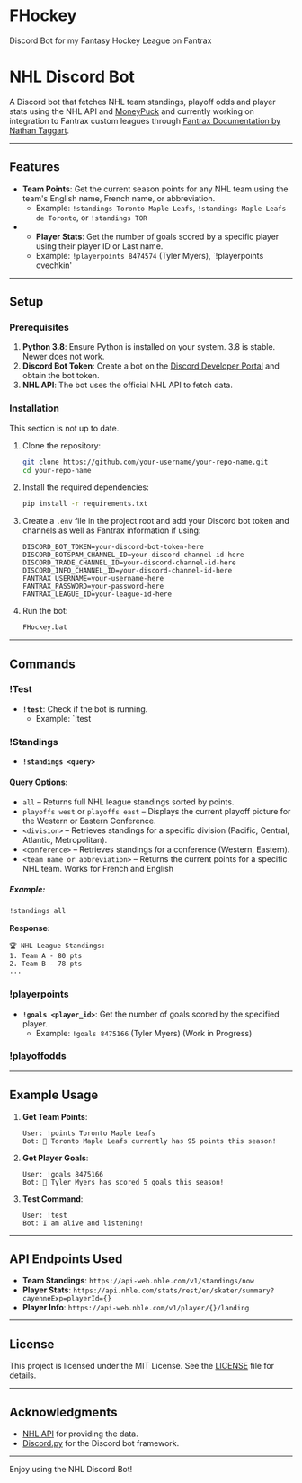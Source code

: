 # FHockey
Discord Bot for my Fantasy Hockey League on Fantrax



# NHL Discord Bot

A Discord bot that fetches NHL team standings, playoff odds and player stats using the NHL API and [MoneyPuck](https://moneypuck.com/predictions.htm) and currently working on integration to Fantrax custom leagues through [Fantrax Documentation by Nathan Taggart](https://fantraxapi.kometa.wiki/en/latest/index.html). 

---

## Features

- **Team Points**: Get the current season points for any NHL team using the team's English name, French name, or abbreviation.
  - Example: `!standings Toronto Maple Leafs`, `!standings Maple Leafs de Toronto`, or `!standings TOR`
- - **Player Stats**: Get the number of goals scored by a specific player using their player ID or Last name.
  - Example: `!playerpoints 8474574` (Tyler Myers), `!playerpoints ovechkin'

---

## Setup

### Prerequisites

1. **Python 3.8**: Ensure Python is installed on your system. 3.8 is stable. Newer does not work.
2. **Discord Bot Token**: Create a bot on the [Discord Developer Portal](https://discord.com/developers/applications) and obtain the bot token.
3. **NHL API**: The bot uses the official NHL API to fetch data.

### Installation
 This section is not up to date.
1. Clone the repository:
   ```bash
   git clone https://github.com/your-username/your-repo-name.git
   cd your-repo-name
   ```

2. Install the required dependencies:
   ```bash
   pip install -r requirements.txt
   ```

3. Create a `.env` file in the project root and add your Discord bot token and channels as well as Fantrax information if using:
   ```env
   DISCORD_BOT_TOKEN=your-discord-bot-token-here
   DISCORD_BOTSPAM_CHANNEL_ID=your-discord-channel-id-here
   DISCORD_TRADE_CHANNEL_ID=your-discord-channel-id-here
   DISCORD_INFO_CHANNEL_ID=your-discord-channel-id-here
   FANTRAX_USERNAME=your-username-here
   FANTRAX_PASSWORD=your-password-here
   FANTRAX_LEAGUE_ID=your-league-id-here
   ```

4. Run the bot:
   ```bash
   FHockey.bat
   ```

---

## Commands

### !Test
- **`!test`**: Check if the bot is running.
  - Example: `!test

### !Standings
- **`!standings <query>`**

#### Query Options:
- `all` – Returns full NHL league standings sorted by points.
- `playoffs west` or `playoffs east` – Displays the current playoff picture for the Western or Eastern Conference.
- `<division>` – Retrieves standings for a specific division (Pacific, Central, Atlantic, Metropolitan).
- `<conference>` – Retrieves standings for a conference (Western, Eastern).
- `<team name or abbreviation>` – Returns the current points for a specific NHL team. Works for French and English

##### Example:
```bash
!standings all
```
**Response:**
```
🏆 NHL League Standings:
1. Team A - 80 pts
2. Team B - 78 pts
...
```
### !playerpoints
- **`!goals <player_id>`**: Get the number of goals scored by the specified player.
  - Example: `!goals 8475166` (Tyler Myers) (Work in Progress)

### !playoffodds
---

## Example Usage

1. **Get Team Points**:
   ```
   User: !points Toronto Maple Leafs
   Bot: 🏒 Toronto Maple Leafs currently has 95 points this season!
   ```

2. **Get Player Goals**:
   ```
   User: !goals 8475166
   Bot: 🏒 Tyler Myers has scored 5 goals this season!
   ```

3. **Test Command**:
   ```
   User: !test
   Bot: I am alive and listening!
   ```

---

## API Endpoints Used

- **Team Standings**: `https://api-web.nhle.com/v1/standings/now`
- **Player Stats**: `https://api.nhle.com/stats/rest/en/skater/summary?cayenneExp=playerId={}`
- **Player Info**: `https://api-web.nhle.com/v1/player/{}/landing`

---

## License

This project is licensed under the MIT License. See the [LICENSE](LICENSE) file for details.

---

## Acknowledgments

- [NHL API](https://gitlab.com/dword4/nhlapi) for providing the data.
- [Discord.py](https://discordpy.readthedocs.io/) for the Discord bot framework.

---

Enjoy using the NHL Discord Bot! 
```
